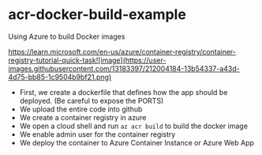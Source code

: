 # acr-docker-build-example
Using Azure to build Docker images

https://learn.microsoft.com/en-us/azure/container-registry/container-registry-tutorial-quick-task![image](https://user-images.githubusercontent.com/13183397/212004184-13b54337-a43d-4d75-bb85-1c9504b9bf21.png)

- First, we create a dockerfile that defines how the app should be deployed. (Be careful to expose the PORTS)
- We upload the entire code into github
- We create a container registry in azure
- We open a cloud shell and run `az acr build` to build the docker image
- We enable admin user for the container registry
- We deploy the container to Azure Container Instance or Azure Web App
